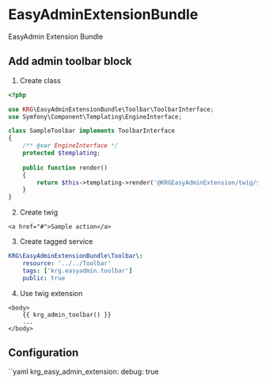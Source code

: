 # EasyAdminExtensionBundle
EasyAdmin Extension Bundle

## Add admin toolbar block

1. Create class
```php
<?php

use KRG\EasyAdminExtensionBundle\Toolbar\ToolbarInterface;
use Symfony\Component\Templating\EngineInterface;

class SampleToolbar implements ToolbarInterface
{
    /** @var EngineInterface */
    protected $templating;
    
    public function render() 
    {
        return $this->templating->render('@KRGEasyAdminExtension/twig/sample.html.twig');
    }
}
```

2. Create twig
```twig
<a href="#">Sample action</a>   
```

3. Create tagged service 
```yaml
KRG\EasyAdminExtensionBundle\Toolbar\:
    resource: '../../Toolbar'
    tags: ['krg.easyadmin.toolbar']
    public: true
```

4. Use twig extension
```twig
<body>
    {{ krg_admin_toolbar() }}
    ...
</body>
```


## Configuration

``yaml
krg_easy_admin_extension:
    debug: true
```
